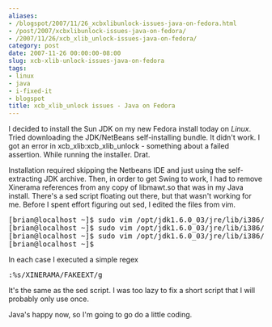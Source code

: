 ```yaml
---
aliases:
- /blogspot/2007/11/26_xcbxlibunlock-issues-java-on-fedora.html
- /post/2007/xcbxlibunlock-issues-java-on-fedora/
- /2007/11/26/xcb_xlib_unlock-issues-java-on-fedora/
category: post
date: 2007-11-26 00:00:00-08:00
slug: xcb-xlib-unlock-issues-java-on-fedora
tags:
- linux
- java
- i-fixed-it
- blogspot
title: xcb_xlib_unlock issues - Java on Fedora
---
```


I decided to install the Sun JDK on my new Fedora install today on *Linux*. Tried downloading the JDK/NetBeans self-installing bundle. It didn't work. I got an error in xcb_xlib:xcb_xlib_unlock - something about a failed assertion. While running the installer. Drat.

<!--more-->

Installation required skipping the Netbeans IDE and just using the self-extracting JDK archive. Then, in order to get Swing to work, I had to remove Xinerama references from any copy of libmawt.so that was in my Java install. There's a sed script floating out there, but that wasn't working for me. Before I spent effort figuring out sed, I edited the files from vim.

<pre>[brian@localhost ~]$ sudo vim /opt/jdk1.6.0_03/jre/lib/i386/xawt/libmawt.so
[brian@localhost ~]$ sudo vim /opt/jdk1.6.0_03/jre/lib/i386/motif21/libmawt.so
[brian@localhost ~]$ sudo vim /opt/jdk1.6.0_03/jre/lib/i386/headless/libmawt.so
[brian@localhost ~]$</pre>

In each case I executed a simple regex

<pre>:%s/XINERAMA/FAKEEXT/g</pre>

It's the same as the sed script. I was too lazy to fix a short script that I will probably only use once.

Java's happy now, so I'm going to go do a little coding.
